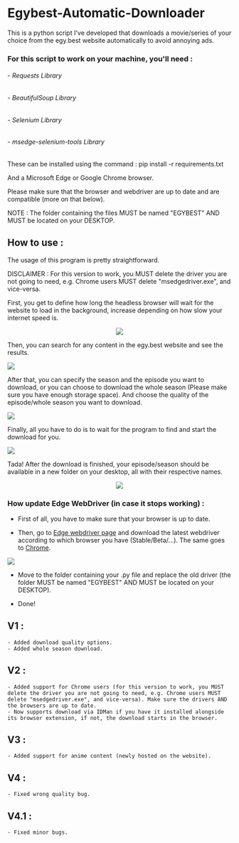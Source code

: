 # Egybest-Automatic-Downloader
This is a python script I've developed that downloads a movie/series of your choice from the egy.best website automatically to avoid annoying ads.

### For this script to work on your machine, you'll need :
  ###### - Requests Library
  ###### - BeautifulSoup Library
  ###### - Selenium Library
  ###### - msedge-selenium-tools Library

These can be installed using the command : pip install -r requirements.txt

And a Microsoft Edge or Google Chrome browser.

Please make sure that the browser and webdriver are up to date and are compatible (more on that below).

NOTE : The folder containing the files MUST be named "EGYBEST" AND MUST be located on your DESKTOP.


## How to use :

The usage of this program is pretty straightforward.

DISCLAIMER : For this version to work, you MUST delete the driver you are not going to need, e.g. Chrome users MUST delete "msedgedriver.exe", and vice-versa.

First, you get to define how long the headless browser will wait for the website to load in the background, increase depending on how slow your internet speed is.

<p align="center">
  <img src="https://i.imgur.com/uN8gCBi.png" />
</p>

Then, you can search for any content in the egy.best website and see the results.

![ ](https://i.imgur.com/pqlM0vn.png)

After that, you can specify the season and the episode you want to download, or you can choose to download the whole season (Please make sure you have enough storage space).
And choose the quality of the episode/whole season you want to download.

![ ](https://i.imgur.com/rZQ57x0.png)

Finally, all you have to do is to wait for the program to find and start the download for you.

![ ](https://i.imgur.com/gWduykM.png)

Tada! After the download is finished, your episode/season should be available in a new folder on your desktop, all with their respective names.

<p align="center">
  <img src="https://i.imgur.com/eqknar2.png" />
</p>


### How update Edge WebDriver (in case it stops working) :

- First of all, you have to make sure that your browser is up to date.

- Then, go to [Edge webdriver page](https://developer.microsoft.com/en-us/microsoft-edge/tools/webdriver/) and download the latest webdriver according to which browser you have (Stable/Beta/...). The same goes to [Chrome](https://chromedriver.chromium.org/downloads).

![ ](https://i.imgur.com/88aUNr2.png)

- Move to the folder containing your .py file and replace the old driver (the folder MUST be named "EGYBEST" AND MUST be located on your DESKTOP).

- Done!

## V1 :

	- Added download quality options.
	- Added whole season download.

## V2 :

	- Added support for Chrome users (for this version to work, you MUST delete the driver you are not going to need, e.g. Chrome users MUST delete "msedgedriver.exe", and vice-versa). Make sure the drivers AND the browsers are up to date.
	- Now supports download via IDMan if you have it installed alongside its browser extension, if not, the download starts in the browser.

## V3 :

	- Added support for anime content (newly hosted on the website).

## V4 :

	- Fixed wrong quality bug.

## V4.1 :

	- Fixed minor bugs.